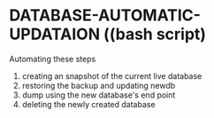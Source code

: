 # DATABASE-AUTOMATIC-UPDATAION ((bash script) 

Automating these steps 
1. creating an snapshot of the current live database
2. restoring the backup and updating newdb
3. dump using the new database's end point
4. deleting the newly created database 
